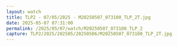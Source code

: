 ```yaml
---
layout: watch
title: TLP2 - 07/05/2025 - M20250507_073100_TLP_2T.jpg
date: 2025-05-07 07:31:00
permalink: /2025/05/07/watch/M20250507_073100_TLP_2
capture: TLP2/2025/202505/20250506/M20250507_073100_TLP_2T.jpg
---
```

